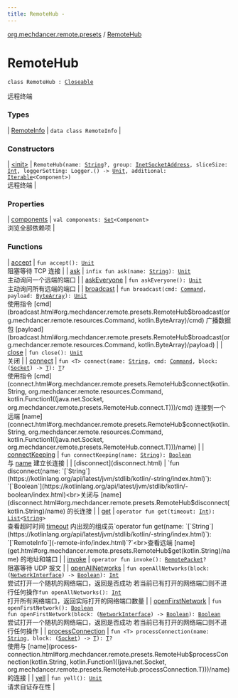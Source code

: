```yaml
---
title: RemoteHub - 
---
```


[org.mechdancer.remote.presets](../index.html) / [RemoteHub](./index.html)

# RemoteHub

`class RemoteHub : `[`Closeable`](http://docs.oracle.com/javase/6/docs/api/java/io/Closeable.html)

远程终端

### Types

| [RemoteInfo](-remote-info/index.html) | `data class RemoteInfo` |

### Constructors

| [&lt;init&gt;](-init-.html) | `RemoteHub(name: `[`String`](https://kotlinlang.org/api/latest/jvm/stdlib/kotlin/-string/index.html)`?, group: `[`InetSocketAddress`](http://docs.oracle.com/javase/6/docs/api/java/net/InetSocketAddress.html)`, sliceSize: `[`Int`](https://kotlinlang.org/api/latest/jvm/stdlib/kotlin/-int/index.html)`, loggerSetting: Logger.() -> `[`Unit`](https://kotlinlang.org/api/latest/jvm/stdlib/kotlin/-unit/index.html)`, additional: `[`Iterable`](https://kotlinlang.org/api/latest/jvm/stdlib/kotlin.collections/-iterable/index.html)`<Component>)`<br>远程终端 |

### Properties

| [components](components.html) | `val components: `[`Set`](https://kotlinlang.org/api/latest/jvm/stdlib/kotlin.collections/-set/index.html)`<Component>`<br>浏览全部依赖项 |

### Functions

| [accept](accept.html) | `fun accept(): `[`Unit`](https://kotlinlang.org/api/latest/jvm/stdlib/kotlin/-unit/index.html)<br>阻塞等待 TCP 连接 |
| [ask](ask.html) | `infix fun ask(name: `[`String`](https://kotlinlang.org/api/latest/jvm/stdlib/kotlin/-string/index.html)`): `[`Unit`](https://kotlinlang.org/api/latest/jvm/stdlib/kotlin/-unit/index.html)<br>主动询问一个远端的端口 |
| [askEveryone](ask-everyone.html) | `fun askEveryone(): `[`Unit`](https://kotlinlang.org/api/latest/jvm/stdlib/kotlin/-unit/index.html)<br>主动询问所有远端的端口 |
| [broadcast](broadcast.html) | `fun broadcast(cmd: `[`Command`](../../org.mechdancer.remote.resources/-command/index.html)`, payload: `[`ByteArray`](https://kotlinlang.org/api/latest/jvm/stdlib/kotlin/-byte-array/index.html)`): `[`Unit`](https://kotlinlang.org/api/latest/jvm/stdlib/kotlin/-unit/index.html)<br>使用指令 [cmd](broadcast.html#org.mechdancer.remote.presets.RemoteHub$broadcast(org.mechdancer.remote.resources.Command, kotlin.ByteArray)/cmd) 广播数据包 [payload](broadcast.html#org.mechdancer.remote.presets.RemoteHub$broadcast(org.mechdancer.remote.resources.Command, kotlin.ByteArray)/payload) |
| [close](close.html) | `fun close(): `[`Unit`](https://kotlinlang.org/api/latest/jvm/stdlib/kotlin/-unit/index.html)<br>关闭 |
| [connect](connect.html) | `fun <T> connect(name: `[`String`](https://kotlinlang.org/api/latest/jvm/stdlib/kotlin/-string/index.html)`, cmd: `[`Command`](../../org.mechdancer.remote.resources/-command/index.html)`, block: (`[`Socket`](http://docs.oracle.com/javase/6/docs/api/java/net/Socket.html)`) -> `[`T`](connect.html#T)`): `[`T`](connect.html#T)`?`<br>使用指令 [cmd](connect.html#org.mechdancer.remote.presets.RemoteHub$connect(kotlin.String, org.mechdancer.remote.resources.Command, kotlin.Function1((java.net.Socket, org.mechdancer.remote.presets.RemoteHub.connect.T)))/cmd) 连接到一个远端 [name](connect.html#org.mechdancer.remote.presets.RemoteHub$connect(kotlin.String, org.mechdancer.remote.resources.Command, kotlin.Function1((java.net.Socket, org.mechdancer.remote.presets.RemoteHub.connect.T)))/name) |
| [connectKeeping](connect-keeping.html) | `fun connectKeeping(name: `[`String`](https://kotlinlang.org/api/latest/jvm/stdlib/kotlin/-string/index.html)`): `[`Boolean`](https://kotlinlang.org/api/latest/jvm/stdlib/kotlin/-boolean/index.html)<br>与 [name](connect-keeping.html#org.mechdancer.remote.presets.RemoteHub$connectKeeping(kotlin.String)/name) 建立长连接 |
| [disconnect](disconnect.html) | `fun disconnect(name: `[`String`](https://kotlinlang.org/api/latest/jvm/stdlib/kotlin/-string/index.html)`): `[`Boolean`](https://kotlinlang.org/api/latest/jvm/stdlib/kotlin/-boolean/index.html)<br>关闭与 [name](disconnect.html#org.mechdancer.remote.presets.RemoteHub$disconnect(kotlin.String)/name) 的长连接 |
| [get](get.html) | `operator fun get(timeout: `[`Int`](https://kotlinlang.org/api/latest/jvm/stdlib/kotlin/-int/index.html)`): `[`List`](https://kotlinlang.org/api/latest/jvm/stdlib/kotlin.collections/-list/index.html)`<`[`String`](https://kotlinlang.org/api/latest/jvm/stdlib/kotlin/-string/index.html)`>`<br>查看超时时间 [timeout](get.html#org.mechdancer.remote.presets.RemoteHub$get(kotlin.Int)/timeout) 内出现的组成员`operator fun get(name: `[`String`](https://kotlinlang.org/api/latest/jvm/stdlib/kotlin/-string/index.html)`): `[`RemoteInfo`](-remote-info/index.html)`?`<br>查看远端 [name](get.html#org.mechdancer.remote.presets.RemoteHub$get(kotlin.String)/name) 的地址和端口 |
| [invoke](invoke.html) | `operator fun invoke(): `[`RemotePacket`](../../org.mechdancer.remote.protocol/-remote-packet/index.html)`?`<br>阻塞等待 UDP 报文 |
| [openAllNetworks](open-all-networks.html) | `fun openAllNetworks(block: (`[`NetworkInterface`](http://docs.oracle.com/javase/6/docs/api/java/net/NetworkInterface.html)`) -> `[`Boolean`](https://kotlinlang.org/api/latest/jvm/stdlib/kotlin/-boolean/index.html)`): `[`Int`](https://kotlinlang.org/api/latest/jvm/stdlib/kotlin/-int/index.html)<br>尝试打开一个随机的网络端口，返回是否成功 若当前已有打开的网络端口则不进行任何操作`fun openAllNetworks(): `[`Int`](https://kotlinlang.org/api/latest/jvm/stdlib/kotlin/-int/index.html)<br>打开所有网络端口，返回实际打开的网络端口数量 |
| [openFirstNetwork](open-first-network.html) | `fun openFirstNetwork(): `[`Boolean`](https://kotlinlang.org/api/latest/jvm/stdlib/kotlin/-boolean/index.html)<br>`fun openFirstNetwork(block: (`[`NetworkInterface`](http://docs.oracle.com/javase/6/docs/api/java/net/NetworkInterface.html)`) -> `[`Boolean`](https://kotlinlang.org/api/latest/jvm/stdlib/kotlin/-boolean/index.html)`): `[`Boolean`](https://kotlinlang.org/api/latest/jvm/stdlib/kotlin/-boolean/index.html)<br>尝试打开一个随机的网络端口，返回是否成功 若当前已有打开的网络端口则不进行任何操作 |
| [processConnection](process-connection.html) | `fun <T> processConnection(name: `[`String`](https://kotlinlang.org/api/latest/jvm/stdlib/kotlin/-string/index.html)`, block: (`[`Socket`](http://docs.oracle.com/javase/6/docs/api/java/net/Socket.html)`) -> `[`T`](process-connection.html#T)`): `[`T`](process-connection.html#T)`?`<br>使用与 [name](process-connection.html#org.mechdancer.remote.presets.RemoteHub$processConnection(kotlin.String, kotlin.Function1((java.net.Socket, org.mechdancer.remote.presets.RemoteHub.processConnection.T)))/name) 的连接 |
| [yell](yell.html) | `fun yell(): `[`Unit`](https://kotlinlang.org/api/latest/jvm/stdlib/kotlin/-unit/index.html)<br>请求自证存在性 |

